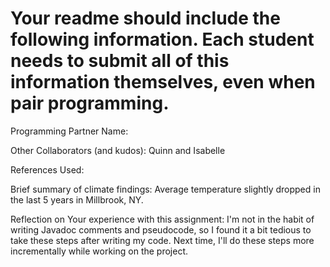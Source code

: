 # Your readme should include the following information. Each student needs to submit all of this information themselves, even when pair programming. 

Programming Partner Name:

Other Collaborators (and kudos): Quinn and Isabelle

References Used:

Brief summary of climate findings: Average temperature slightly dropped in the last 5 years in Millbrook, NY.

Reflection on Your experience with this assignment: I'm not in the habit of writing Javadoc comments and pseudocode, so I found it a bit tedious to take these steps after writing my code. Next time, I'll do these steps more incrementally while working on the project.